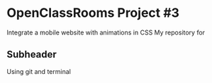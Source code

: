 # OpenClassRooms Project #3

Integrate a mobile website with animations in CSS
My repository for

## Subheader

Using git and terminal
